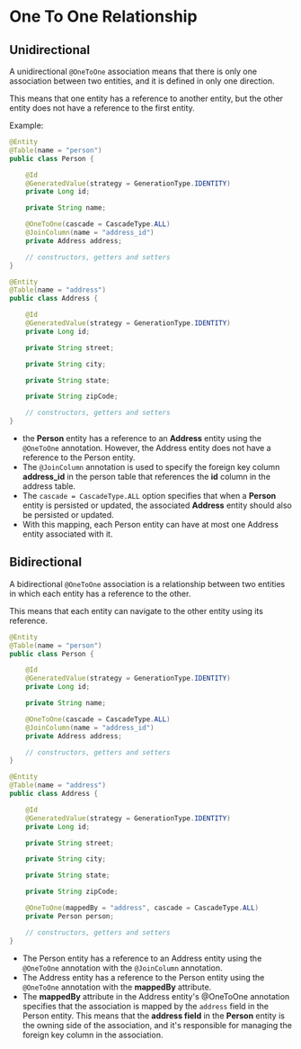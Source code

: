# One To One Relationship

## Unidirectional


A unidirectional `````@OneToOne````` association means that there is only one association between two entities, and it is defined in only one direction.

This means that one entity has a reference to another entity, but the other entity does not have a reference to the first entity.

Example:
```java
@Entity
@Table(name = "person")
public class Person {

    @Id
    @GeneratedValue(strategy = GenerationType.IDENTITY)
    private Long id;

    private String name;

    @OneToOne(cascade = CascadeType.ALL)
    @JoinColumn(name = "address_id")
    private Address address;

    // constructors, getters and setters
}

@Entity
@Table(name = "address")
public class Address {

    @Id
    @GeneratedValue(strategy = GenerationType.IDENTITY)
    private Long id;

    private String street;

    private String city;

    private String state;

    private String zipCode;

    // constructors, getters and setters
}

```
-  the **Person** entity has a reference to an **Address** entity using the ```@OneToOne``` annotation. However, the Address entity does not have a reference to the Person entity.
- The ```@JoinColumn``` annotation is used to specify the foreign key column **address_id** in the person table that references the **id** column in the address table.
- The ``cascade = CascadeType.ALL`` option specifies that when a **Person** entity is persisted or updated, the associated **Address** entity should also be persisted or updated.
- With this mapping, each Person entity can have at most one Address entity associated with it.


## Bidirectional

A bidirectional ```@OneToOne``` association is a relationship between two entities in which each entity has a reference to the other. 

This means that each entity can navigate to the other entity using its reference.

```java
@Entity
@Table(name = "person")
public class Person {

    @Id
    @GeneratedValue(strategy = GenerationType.IDENTITY)
    private Long id;

    private String name;

    @OneToOne(cascade = CascadeType.ALL)
    @JoinColumn(name = "address_id")
    private Address address;

    // constructors, getters and setters
}

@Entity
@Table(name = "address")
public class Address {

    @Id
    @GeneratedValue(strategy = GenerationType.IDENTITY)
    private Long id;

    private String street;

    private String city;

    private String state;

    private String zipCode;

    @OneToOne(mappedBy = "address", cascade = CascadeType.ALL)
    private Person person;

    // constructors, getters and setters
}

```
- The Person entity has a reference to an Address entity using the ```@OneToOne``` annotation with the ```@JoinColumn``` annotation.
- The Address entity has a reference to the Person entity using the ```@OneToOne``` annotation with the **mappedBy** attribute.
- The **mappedBy** attribute in the Address entity's @OneToOne annotation specifies that the association is mapped by the ``address`` field in the Person entity. This means that the **address field** in the **Person** entity is the owning side of the association, and it's responsible for managing the foreign key column in the association.